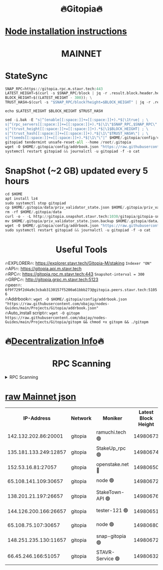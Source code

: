 <h1 align="center"> 🔥Gitopia🔥</h1>

[Node installation instructions](https://github.com/obajay/nodes-Guides/tree/main/Projects/Gitopia)
=

<h1 align="center"> MAINNET</h1>

# StateSync
```python
SNAP_RPC=https://gitopia.rpc.m.stavr.tech:443
LATEST_HEIGHT=$(curl -s $SNAP_RPC/block | jq -r .result.block.header.height); \
BLOCK_HEIGHT=$((LATEST_HEIGHT - 300)); \
TRUST_HASH=$(curl -s "$SNAP_RPC/block?height=$BLOCK_HEIGHT" | jq -r .result.block_id.hash)

echo $LATEST_HEIGHT $BLOCK_HEIGHT $TRUST_HASH

sed -i.bak -E "s|^(enable[[:space:]]+=[[:space:]]+).*$|\1true| ; \
s|^(rpc_servers[[:space:]]+=[[:space:]]+).*$|\1\"$SNAP_RPC,$SNAP_RPC\"| ; \
s|^(trust_height[[:space:]]+=[[:space:]]+).*$|\1$BLOCK_HEIGHT| ; \
s|^(trust_hash[[:space:]]+=[[:space:]]+).*$|\1\"$TRUST_HASH\"| ; \
s|^(seeds[[:space:]]+=[[:space:]]+).*$|\1\"\"|" $HOME/.gitopia/config/config.toml
gitopiad tendermint unsafe-reset-all --home /root/.gitopia
wget -O $HOME/.gitopia/config/addrbook.json "https://raw.githubusercontent.com/obajay/nodes-Guides/main/Projects/Gitopia/addrbook.json"
systemctl restart gitopiad && journalctl -u gitopiad -f -o cat
```
# SnapShot (~2 GB) updated every 5 hours
```python
cd $HOME
apt install lz4
sudo systemctl stop gitopiad
cp $HOME/.gitopia/data/priv_validator_state.json $HOME/.gitopia/priv_validator_state.json.backup
rm -rf $HOME/.gitopia/data
curl -o - -L http://gitopia.snapshot.stavr.tech:1030/gitopia/gitopia-snap.tar.lz4 | lz4 -c -d - | tar -x -C $HOME/.gitopia --strip-components 2
mv $HOME/.gitopia/priv_validator_state.json.backup $HOME/.gitopia/data/priv_validator_state.json
wget -O $HOME/.gitopia/config/addrbook.json "https://raw.githubusercontent.com/obajay/nodes-Guides/main/Projects/Gitopia/addrbook.json"
sudo systemctl restart gitopiad && journalctl -u gitopiad -f -o cat
```
 <h1 align="center"> Useful Tools</h1>

🔥EXPLORER🔥:      https://explorer.stavr.tech/Gitopia-M/staking  `Indexer "ON"` \
🔥API🔥: 			 		 https://gitopia.api.m.stavr.tech \
🔥RPC🔥:           https://gitopia.rpc.m.stavr.tech:443              `Snapshot-interval = 300` \
🔥GRPC🔥:          http://gitopia.grpc.m.stavr.tech:5123 \
🔥peer🔥:					 `6f9f729f2d4a9c3cbab3130157f5200a61bbb273@gitopia.peers.stavr.tech:51056` \
🔥Addrbook🔥:    ```wget -O $HOME/.gitopia/config/addrbook.json "https://raw.githubusercontent.com/obajay/nodes-Guides/main/Projects/Gitopia/addrbook.json"``` \
🔥Auto_install script🔥: ```wget -O gitopm https://raw.githubusercontent.com/obajay/nodes-Guides/main/Projects/Gitopia/gitopm && chmod +x gitopm && ./gitopm```

🔥[Decentralization Info](https://github.com/obajay/StateSync-snapshots/tree/main/Projects/Gitopia/Decentralization)🔥
=

<h1 align="center"> RPC Scanning</h1>

<details>
<summary>RPC Scanning</summary>

<h2 align="center"> We scan nodes in real time every 4 hours. And we provide the final result of RPC endpoints.
We cannot influence the operation of these nodes in any way. </h2>


```python
If Voting Power is higher than 0 --> then the Node is a validator of the network and may be subject to attack and be a potential threat to the chain.
```
```python
We marked such validators with a red symbol
```

</details>

[raw Mainnet json](https://rpc-check.gitopm.stavr.tech/gitopm/rpc-gitopm-result.json)
=

<table><tr><th>IP-Address</th><th>Network</th><th>Moniker</th><th>Latest Block Height</th><th>Earliest Block Height</th><th>Catching Up</th><th>Tx Index</th><th>Voting Power</th><th>Scan Time</th></tr><tr><td>142.132.202.86:20001</td><td>gitopia</td><td>ramuchi.tech 🟢</td><td>14980673</td><td>6548337</td><td>False</td><td>on</td><td>0</td><td>2024-03-08T04:26:10.264548667UTC</td></tr><tr><td>135.181.133.249:12857</td><td>gitopia</td><td>StakeUp_rpc 🟢</td><td>14980674</td><td>8010001</td><td>False</td><td>on</td><td>0</td><td>2024-03-08T04:26:10.576827335UTC</td></tr><tr><td>152.53.16.81:27057</td><td>gitopia</td><td>openstake.net 🔴</td><td>14980650</td><td>10455001</td><td>False</td><td>off</td><td>55955</td><td>2024-03-08T04:25:32.041255920UTC</td></tr><tr><td>65.108.141.109:30657</td><td>gitopia</td><td>node 🟢</td><td>14980672</td><td>12299845</td><td>False</td><td>on</td><td>0</td><td>2024-03-08T04:26:07.804995559UTC</td></tr><tr><td>138.201.21.197:26657</td><td>gitopia</td><td>StakeTown-API 🟢</td><td>14980676</td><td>12733501</td><td>False</td><td>on</td><td>0</td><td>2024-03-08T04:26:14.934713960UTC</td></tr><tr><td>144.126.200.166:26657</td><td>gitopia</td><td>tester-121 🟢</td><td>14980651</td><td>12832814</td><td>False</td><td>off</td><td>0</td><td>2024-03-08T04:25:34.360003499UTC</td></tr><tr><td>65.108.75.107:30657</td><td>gitopia</td><td>node 🟢</td><td>14980680</td><td>14269230</td><td>False</td><td>on</td><td>0</td><td>2024-03-08T04:26:21.330509521UTC</td></tr><tr><td>148.251.235.130:11657</td><td>gitopia</td><td>snap-gitopia 🟢</td><td>14980672</td><td>14941501</td><td>False</td><td>on</td><td>0</td><td>2024-03-08T04:26:08.014506402UTC</td></tr><tr><td>66.45.246.166:51057</td><td>gitopia</td><td>STAVR-Service 🟢</td><td>14980632</td><td>14975001</td><td>False</td><td>on</td><td>0</td><td>2024-03-08T04:25:51.196541195UTC</td></tr></table>
